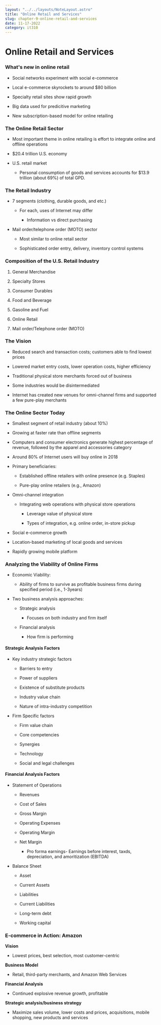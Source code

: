 ```yaml
---
layout: "../../layouts/NoteLayout.astro"
title: "Online Retail and Services"
slug: chapter-9-online-retail-and-services
date: 11-17-2022
category: it310
---
```


# Online Retail and Services

### What's new in online retail

- Social networks experiment with social e-commerce

- Local e-commerce skyrockets to around $80 billion

- Specialty retail sites show rapid growth

- Big data used for predicitive marketing

- New subscription-based model for online retailing

### The Online Retail Sector

- Most important theme in online retailing is effort to integrate online and offline operations

- $20.4 trillion U.S. economy

- U.S. retail market

  - Personal consumption of goods and services accounts for $13.9 trillion (about 69%) of total GPD.

### The Retail Industry

- 7 segments (clothing, durable goods, and etc.)

  - For each, uses of Internet may differ

    - Information vs direct purchasing

- Mail order/telephone order (MOTO) sector

  - Most similar to online retail sector

  - Sophisticated order entry, delivery, inventory control systems

### Composition of the U.S. Retail Industry

1. General Merchandise

2. Specialty Stores

3. Consumer Durables

4. Food and Beverage

5. Gasoline and Fuel

6. Online Retail

7. Mail order/Telephone order (MOTO)

### The Vision

- Reduced search and transaction costs; customers able to find lowest prices

- Lowered market entry costs, lower operation costs, higher efficiency

- Traditional physical store merchants forced out of business

- Some industries would be disintermediated

- Internet has created new venues for omni-channel firms and supported a few pure-play merchants

### The Online Sector Today

- Smallest segment of retail industry (about 10%)

- Growing at faster rate than offline segments

- Computers and consumer electronics generate highest percentage of revenue, followed by the apparel and accessories category

- Around 80% of Internet users will buy online in 2018

- Primary beneficiaries:

  - Established offline retailers with online presence (e.g. Staples)

  - Pure-play online retailers (e.g., Amazon)

- Omni-channel integration

  - Integrating web operations with physical store operations

    - Leverage value of physical store

    - Types of integration, e.g. online order, in-store pickup

- Social e-commerce growth

- Location-based marketing of local goods and services

- Rapidly growing mobile platform

### Analyzing the Viability of Online Firms

- Economic Viability:

	- Ability of firms to survive as profitable business firms during specified period (i.e., 1-3years)

- Two business analysis approaches:

	- Strategic analysis

		- Focuses on both industry and firm itself

	- Financial analysis

		- How firm is performing

#### Strategic Analysis Factors


- Key industry strategic factors

	- Barriers to entry 

	- Power of suppliers

	- Existence of substitute products

	- Industry value chain

	- Nature of intra-industry competition


- Firm Specific factors

	- Firm value chain

	- Core competencies

	- Synergies

	- Technology

	- Social and legal challenges

#### Financial Analysis Factors

- Statement of Operations

	- Revenues

	- Cost of Sales

	- Gross Margin

	- Operating Expenses

	- Operating Margin

	- Net Margin

		- Pro forma earnings- Earnings before interest, taxds, depreciation, and amoritization (EBITDA)

- Balance Sheet

	- Asset

	- Current Assets

	- Liabilities

	- Current Liabilities

	- Long-term debt

	- Working capital


### E-commerce in Action: Amazon

**Vision** 

- Lowest prices, best selection, most customer-centric

**Business Model**

- Retail, third-party merchants, and Amazon Web Services

**Financial Analysis**

- Continued explosive revenue growth, profitable

**Strategic analysis/business strategy**

- Maximize sales volume, lower costs and prices, acquisitions, mobile shopping, new products and services
